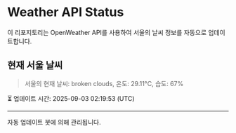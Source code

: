 
# Weather API Status

이 리포지토리는 OpenWeather API를 사용하여 서울의 날씨 정보를 자동으로 업데이트합니다.

## 현재 서울 날씨
> 서울의 현재 날씨: broken clouds, 온도: 29.11°C, 습도: 67%

⏳ 업데이트 시간: 2025-09-03 02:19:53 (UTC)

---
자동 업데이트 봇에 의해 관리됩니다.
